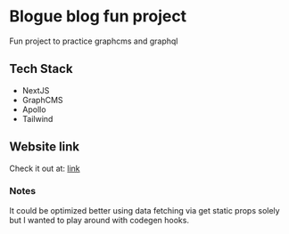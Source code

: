 # Blogue blog fun project

Fun project to practice graphcms and graphql

## Tech Stack

- NextJS
- GraphCMS
- Apollo
- Tailwind

## Website link

Check it out at: [link](https://blogue.vercel.app/)

### Notes

It could be optimized better using data fetching via get static props solely but I wanted to play around with codegen hooks.
